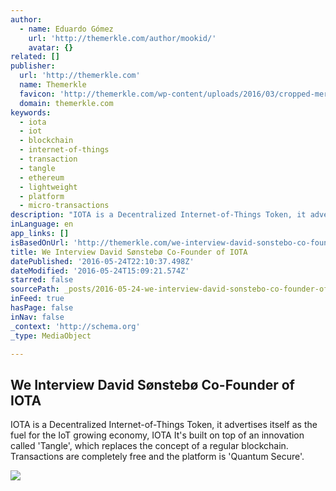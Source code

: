 ```yaml
---
author:
  - name: Eduardo Gómez
    url: 'http://themerkle.com/author/mookid/'
    avatar: {}
related: []
publisher:
  url: 'http://themerkle.com'
  name: Themerkle
  favicon: 'http://themerkle.com/wp-content/uploads/2016/03/cropped-merkle-white-1-192x192.png'
  domain: themerkle.com
keywords:
  - iota
  - iot
  - blockchain
  - internet-of-things
  - transaction
  - tangle
  - ethereum
  - lightweight
  - platform
  - micro-transactions
description: "IOTA is a Decentralized Internet-of-Things Token, it advertises itself as the fuel for the IoT growing economy, IOTA It's built on top of an innovation called 'Tangle', which replaces the concept of a regular blockchain. Transactions are completely free and the platform is 'Quantum Secure'."
inLanguage: en
app_links: []
isBasedOnUrl: 'http://themerkle.com/we-interview-david-sonstebo-co-founder-of-iota/'
title: We Interview David Sønstebø Co-Founder of IOTA
datePublished: '2016-05-24T22:10:37.498Z'
dateModified: '2016-05-24T15:09:21.574Z'
starred: false
sourcePath: _posts/2016-05-24-we-interview-david-sonstebo-co-founder-of-iota.md
inFeed: true
hasPage: false
inNav: false
_context: 'http://schema.org'
_type: MediaObject

---
```

<article style=""><h1>We Interview David Sønstebø Co-Founder of IOTA</h1><p>IOTA is a Decentralized Internet-of-Things Token, it advertises itself as the fuel for the IoT growing economy, IOTA It's built on top of an innovation called 'Tangle', which replaces the concept of a regular blockchain. Transactions are completely free and the platform is 'Quantum Secure'.</p><img src="http://themerkle.com/wp-content/uploads/2016/05/IOTA.jpg" /></article>